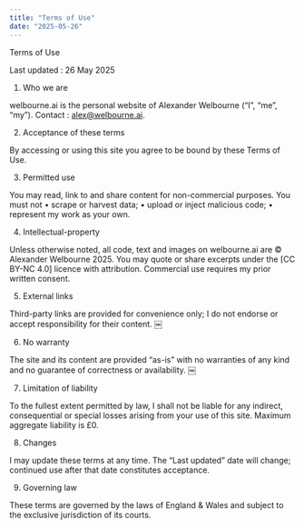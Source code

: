 ```yaml
---
title: "Terms of Use"
date: "2025-05-26"
---
```



Terms of Use

Last updated : 26 May 2025

1. Who we are

welbourne.ai is the personal website of Alexander Welbourne (“I”, “me”, “my”). Contact : alex@welbourne.ai.

2. Acceptance of these terms

By accessing or using this site you agree to be bound by these Terms of Use.

3. Permitted use

You may read, link to and share content for non-commercial purposes.
You must not
	•	scrape or harvest data;
	•	upload or inject malicious code;
	•	represent my work as your own.

4. Intellectual-property

Unless otherwise noted, all code, text and images on welbourne.ai are © Alexander Welbourne 2025. You may quote or share excerpts under the [CC BY-NC 4.0] licence with attribution. Commercial use requires my prior written consent.

5. External links

Third-party links are provided for convenience only; I do not endorse or accept responsibility for their content.  ￼

6. No warranty

The site and its content are provided “as-is” with no warranties of any kind and no guarantee of correctness or availability.  ￼

7. Limitation of liability

To the fullest extent permitted by law, I shall not be liable for any indirect, consequential or special losses arising from your use of this site. Maximum aggregate liability is £0.

8. Changes

I may update these terms at any time. The “Last updated” date will change; continued use after that date constitutes acceptance.

9. Governing law

These terms are governed by the laws of England & Wales and subject to the exclusive jurisdiction of its courts.